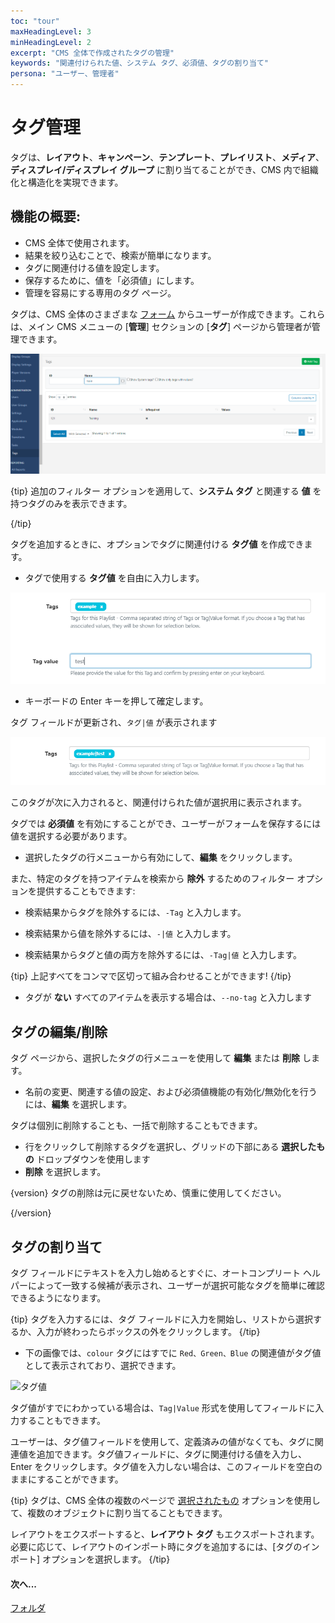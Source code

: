 ```yaml
---
toc: "tour"
maxHeadingLevel: 3
minHeadingLevel: 2
excerpt: "CMS 全体で作成されたタグの管理"
keywords: "関連付けられた値、システム タグ、必須値、タグの割り当て"
persona: "ユーザー、管理者"
---
```


# タグ管理

タグは、**レイアウト**、**キャンペーン**、**テンプレート**、**プレイリスト**、**メディア**、**ディスプレイ/ディスプレイ グループ** に割り当てることができ、CMS 内で組織化と構造化を実現できます。

## 機能の概要:

- CMS 全体で使用されます。
- 結果を絞り込むことで、検索が簡単になります。
- タグに関連付ける値を設定します。
- 保存するために、値を「必須値」にします。
- 管理を容易にする専用のタグ ページ。

タグは、CMS 全体のさまざまな [フォーム](tour_cms_navigation.html#content-forms) からユーザーが作成できます。これらは、メイン CMS メニューの [**管理**] セクションの [**タグ**] ページから管理者が管理できます。

![タグ グリッド](img/v4_tour_tags_grid.png)

{tip}
追加のフィルター オプションを適用して、**システム タグ** と関連する **値** を持つタグのみを表示できます。

{/tip}

タグを追加するときに、オプションでタグに関連付ける **タグ値** を作成できます。

* タグで使用する **タグ値** を自由に入力します。

![タグ値](img/v4_tour_tags_value.png)

* キーボードの Enter キーを押して確定します。

タグ フィールドが更新され、`タグ|値` が表示されます

![更新されたタグ値](img/v4_tour_tags_updated_value.png)

このタグが次に入力されると、関連付けられた値が選択用に表示されます。

タグでは **必須値** を有効にすることができ、ユーザーがフォームを保存するには値を選択する必要があります。

- 選択したタグの行メニューから有効にして、**編集** をクリックします。

また、特定のタグを持つアイテムを検索から **除外** するためのフィルター オプションを提供することもできます:

- 検索結果からタグを除外するには、`-Tag` と入力します。

- 検索結果から値を除外するには、`-|値` と入力します。

- 検索結果からタグと値の両方を除外するには、`-Tag|値` と入力します。

{tip}
上記すべてをコンマで区切って組み合わせることができます!
{/tip}

- タグが **ない** すべてのアイテムを表示する場合は、`--no-tag` と入力します

## タグの編集/削除

タグ ページから、選択したタグの行メニューを使用して **編集** または **削除** します。

- 名前の変更、関連する値の設定、および必須値機能の有効化/無効化を行うには、**編集** を選択します。

タグは個別に削除することも、一括で削除することもできます。

- 行をクリックして削除するタグを選択し、グリッドの下部にある **選択したもの** ドロップダウンを使用します
- **削除** を選択します。

{version}
タグの削除は元に戻せないため、慎重に使用してください。

{/version}

## タグの割り当て

タグ フィールドにテキストを入力し始めるとすぐに、オートコンプリート ヘルパーによって一致する候補が表示され、ユーザーが選択可能なタグを簡単に確認できるようになります。

{tip}
タグを入力するには、タグ フィールドに入力を開始し、リストから選択するか、入力が終わったらボックスの外をクリックします。
{/tip}

- 下の画像では、`colour` タグにはすでに `Red、Green、Blue` の関連値がタグ値として表示されており、選択できます。

![タグ値](img/v4_tour_tags_related_value.png)

タグ値がすでにわかっている場合は、`Tag|Value` 形式を使用してフィールドに入力することもできます。

ユーザーは、タグ値フィールドを使用して、定義済みの値がなくても、タグに関連値を追加できます。タグ値フィールドに、タグに関連付ける値を入力し、Enter をクリックします。タグ値を入力しない場合は、このフィールドを空白のままにすることができます。

{tip}
タグは、CMS 全体の複数のページで [選択されたもの](tour_cms_navigation.html#content-multi-select---with-selected) オプションを使用して、複数のオブジェクトに割り当てることもできます。

レイアウトをエクスポートすると、**レイアウト タグ** もエクスポートされます。必要に応じて、レイアウトのインポート時にタグを追加するには、[タグのインポート] オプションを選択します。
{/tip}

#### 次へ...

[フォルダ](tour_folders.html)
